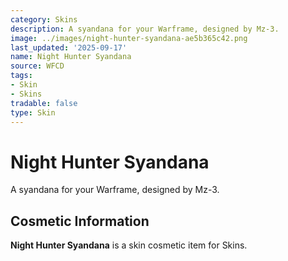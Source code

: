 ```yaml
---
category: Skins
description: A syandana for your Warframe, designed by Mz-3.
image: ../images/night-hunter-syandana-ae5b365c42.png
last_updated: '2025-09-17'
name: Night Hunter Syandana
source: WFCD
tags:
- Skin
- Skins
tradable: false
type: Skin
---
```


# Night Hunter Syandana

A syandana for your Warframe, designed by Mz-3.

## Cosmetic Information

**Night Hunter Syandana** is a skin cosmetic item for Skins.

